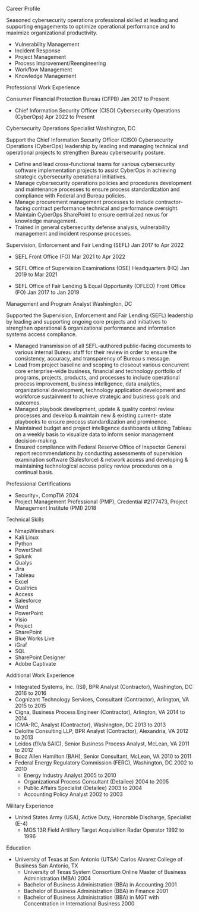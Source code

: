 Career Profile 

Seasoned cybersecurity operations professional skilled at leading and supporting engagements to optimize operational performance and to maximize organizational productivity.
* Vulnerability Management
* Incident Response
* Project Management
* Process Improvement/Reengineering
* Workflow Management
* Knowledge Management

Professional Work Experience

Consumer Financial Protection Bureau (CFPB)						       Jan 2017 to Present

- Chief Information Security Officer (CISO) Cybersecurity Operations (CyberOps)	              Apr 2022 to Present

Cybersecurity Operations Specialist 	Washington, DC
  
Support the Chief Information Security Officer (CISO) Cybersecurity Operations (CyberOps) leadership by leading and managing technical and operational projects to strengthen Bureau cybersecurity posture. 
* Define and lead cross-functional teams for various cybersecurity software implementation projects to assist CyberOps in achieving strategic cybersecurity operational initiatives. 
* Manage cybersecurity operations policies and procedures development and maintenance processes to ensure process standardization and compliance with Federal and Bureau policies.
* Manage procurement management processes to include contractor-facing contract performance technical and performance oversight.
* Maintain CyberOps SharePoint to ensure centralized nexus for knowledge management.
* Trained in general cybersecurity defense analysis, vulnerability management and incident response processes.

Supervision, Enforcement and Fair Lending (SEFL)	 Jan 2017 to Apr 2022

- SEFL Front Office (FO)	Mar 2021 to Apr 2022

- SEFL Office of Supervision Examinations (OSE) Headquarters (HQ)	Jan 2019 to Mar 2021

- SEFL Office of Fair Lending & Equal Opportunity (OFLEO) Front Office (FO)	Jan 2017 to Jan 2019

Management and Program Analyst	          Washington, DC

Supported the Supervision, Enforcement and Fair Lending (SEFL) leadership by leading and supporting ongoing core projects and initiatives to strengthen operational & organizational performance and information systems access compliance.
* Managed transmission of all SEFL-authored public-facing documents to various internal Bureau staff for their review in order to ensure the consistency, accuracy, and transparency of Bureau s message.
* Lead from project baseline and scoping to closeout various concurrent core enterprise-wide business, financial and technology portfolio of programs, projects, products, and processes to include operational process improvement, business intelligence, data analytics, organizational development, technology application development and workforce sustainment to achieve strategic and business goals and outcomes.
* Managed playbook development, update & quality control review processes and develop & maintain new & existing current- state playbooks to ensure process standardization and prominence.
* Maintained budget and project intelligence dashboards utilizing Tableau on a weekly basis to visualize data to inform senior management decision-making.
* Ensured compliance with Federal Reserve Office of Inspector General report recommendations by conducting assessments of supervision examination software (Salesforce) & network access and developing & maintaining technological access policy review procedures on a continual basis.

Professional Certifications
* Security+, CompTIA	      			  						      2024
* Project Management Professional (PMP), Credential #2177473, Project Management Institute (PMI) 	      2018

Technical Skills
- NmapWireshark
- Kali Linux
- Python
- PowerShell
- Splunk
- Qualys
- Jira
- Tableau
- Excel
- Qualtrics
- Access
- Salesforce
- Word
- PowerPoint
- Visio
- Project
- SharePoint
- Blue Works Live
- iGraf
- SQL
- SharePoint Designer
- Adobe Captivate

Additional Work Experience
- Integrated Systems, Inc. (ISI), BPR Analyst (Contractor), Washington, DC			    2016 to 2016
- Cognizant Technology Services, Consultant (Contractor), Arlington, VA				    2015 to 2015
- Cigna, Business Process Engineer (Contractor), Arlington, VA					    2014 to 2014
- ICMA-RC, Analyst (Contractor), Washington, DC 							    2013 to 2013
- Deloitte Consulting LLP, BPR Analyst (Contractor), Alexandria, VA				    2012 to 2013
- Leidos (f/k/a SAIC), Senior Business Process Analyst, McLean, VA				    2011 to 2012
- Booz Allen Hamilton (BAH), Senior Consultant, McLean, VA 					    2010 to 2011
- Federal Energy Regulatory Commission (FERC), Washington, DC	    			    	    2002 to 2010
  * Energy Industry Analyst									    2005 to 2010
  * Organizational Process Consultant (Detailee)							    2004 to 2005
  * Public Affairs Specialist (Detailee)				   				    2003 to 2004
  * Accounting Policy Analyst					      	    			    2002 to 2003

Military Experience
- United States Army (USA), Active Duty, Honorable Discharge, Specialist (E-4)
  * MOS 13R Field Artillery Target Acquisition Radar Operator	1992 to 1996

Education
- University of Texas at San Antonio (UTSA) Carlos Alvarez College of Business	San Antonio, TX
  * University of Texas System Consortium Online Master of Business Administration (MBA)	2004
  * Bachelor of Business Administration (BBA) in Accounting	2001
  * Bachelor of Business Administration (BBA) in Finance	2001
  * Bachelor of Business Administration (BBA) in MGT with Concentration in International Business 	2000
    
 
    

